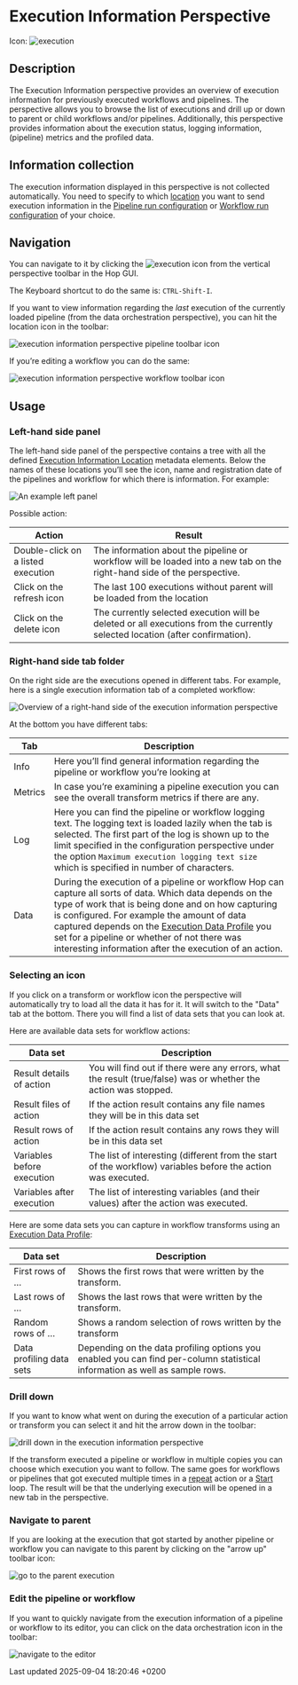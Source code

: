 <div id="header">

# Execution Information Perspective

</div>

<div id="content">

<div id="preamble">

<div class="sectionbody">

<div class="paragraph">

Icon: <span class="image">![execution](/images/icons/execution.svg)</span>

</div>

</div>

</div>

<div class="sect1">

## Description

<div class="sectionbody">

<div class="paragraph">

The Execution Information perspective provides an overview of execution information for previously executed workflows and pipelines. The perspective allows you to browse the list of executions and drill up or down to parent or child workflows and/or pipelines. Additionally, this perspective provides information about the execution status, logging information, (pipeline) metrics and the profiled data.

</div>

</div>

</div>

<div class="sect1">

## Information collection

<div class="sectionbody">

<div class="paragraph">

The execution information displayed in this perspective is not collected automatically. You need to specify to which [location](metadata-types/execution-information-location.jGMzN0DebE) you want to send execution information in the [Pipeline run configuration](metadata-types/pipeline-run-config.jGMzN0DebE) or [Workflow run configuration](metadata-types/workflow-run-config.jGMzN0DebE) of your choice.

</div>

</div>

</div>

<div class="sect1">

## Navigation

<div class="sectionbody">

<div class="paragraph">

You can navigate to it by clicking the <span class="image">![execution](/images/icons/execution.svg)</span> icon from the vertical perspective toolbar in the Hop GUI.

</div>

<div class="paragraph">

The Keyboard shortcut to do the same is: `CTRL-Shift-I`.

</div>

<div class="paragraph">

If you want to view information regarding the *last* execution of the currently loaded pipeline (from the data orchestration perspective), you can hit the location icon in the toolbar:

</div>

<div class="imageblock">

<div class="content">

![execution information perspective pipeline toolbar icon](/images/execution-information-perspective-pipeline-toolbar-icon.png)

</div>

</div>

<div class="paragraph">

If you’re editing a workflow you can do the same:

</div>

<div class="imageblock">

<div class="content">

![execution information perspective workflow toolbar icon](/images/execution-information-perspective-workflow-toolbar-icon.png)

</div>

</div>

</div>

</div>

<div class="sect1">

## Usage

<div class="sectionbody">

<div class="sect2">

### Left-hand side panel

<div class="paragraph">

The left-hand side panel of the perspective contains a tree with all the defined [Execution Information Location](metadata-types/execution-information-location.jGMzN0DebE) metadata elements. Below the names of these locations you’ll see the icon, name and registration date of the pipelines and workflow for which there is information. For example:

</div>

<div class="imageblock">

<div class="content">

![An example left panel](/images/execution-information-perspective-left-panel-example.png)

</div>

</div>

<div class="paragraph">

Possible action:

</div>

| Action                             | Result                                                                                                                        |
| ---------------------------------- | ----------------------------------------------------------------------------------------------------------------------------- |
| Double-click on a listed execution | The information about the pipeline or workflow will be loaded into a new tab on the right-hand side of the perspective.       |
| Click on the refresh icon          | The last 100 executions without parent will be loaded from the location                                                       |
| Click on the delete icon           | The currently selected execution will be deleted or all executions from the currently selected location (after confirmation). |

</div>

<div class="sect2">

### Right-hand side tab folder

<div class="paragraph">

On the right side are the executions opened in different tabs. For example, here is a single execution information tab of a completed workflow:

</div>

<div class="imageblock">

<div class="content">

![Overview of a right-hand side of the execution information perspective](/images/execution-information-perspective-right-workflow-overview.png)

</div>

</div>

<div class="paragraph">

At the bottom you have different tabs:

</div>

| Tab     | Description                                                                                                                                                                                                                                                                                                                                                                                                                    |
| ------- | ------------------------------------------------------------------------------------------------------------------------------------------------------------------------------------------------------------------------------------------------------------------------------------------------------------------------------------------------------------------------------------------------------------------------------ |
| Info    | Here you’ll find general information regarding the pipeline or workflow you’re looking at                                                                                                                                                                                                                                                                                                                                      |
| Metrics | In case you’re examining a pipeline execution you can see the overall transform metrics if there are any.                                                                                                                                                                                                                                                                                                                      |
| Log     | Here you can find the pipeline or workflow logging text. The logging text is loaded lazily when the tab is selected. The first part of the log is shown up to the limit specified in the configuration perspective under the option `Maximum execution logging text size` which is specified in number of characters.                                                                                                          |
| Data    | During the execution of a pipeline or workflow Hop can capture all sorts of data. Which data depends on the type of work that is being done and on how capturing is configured. For example the amount of data captured depends on the [Execution Data Profile](metadata-types/execution-data-profile.jGMzN0DebE) you set for a pipeline or whether of not there was interesting information after the execution of an action. |

</div>

<div class="sect2">

### Selecting an icon

<div class="paragraph">

If you click on a transform or workflow icon the perspective will automatically try to load all the data it has for it. It will switch to the "Data" tab at the bottom. There you will find a list of data sets that you can look at.

</div>

<div class="paragraph">

Here are available data sets for workflow actions:

</div>

| Data set                   | Description                                                                                                     |
| -------------------------- | --------------------------------------------------------------------------------------------------------------- |
| Result details of action   | You will find out if there were any errors, what the result (true/false) was or whether the action was stopped. |
| Result files of action     | If the action result contains any file names they will be in this data set                                      |
| Result rows of action      | If the action result contains any rows they will be in this data set                                            |
| Variables before execution | The list of interesting (different from the start of the workflow) variables before the action was executed.    |
| Variables after execution  | The list of interesting variables (and their values) after the action was executed.                             |

<div class="paragraph">

Here are some data sets you can capture in workflow transforms using an [Execution Data Profile](metadata-types/execution-data-profile.jGMzN0DebE):

</div>

| Data set                 | Description                                                                                                                 |
| ------------------------ | --------------------------------------------------------------------------------------------------------------------------- |
| First rows of …​         | Shows the first rows that were written by the transform.                                                                    |
| Last rows of …​          | Shows the last rows that were written by the transform.                                                                     |
| Random rows of …​        | Shows a random selection of rows written by the transform                                                                   |
| Data profiling data sets | Depending on the data profiling options you enabled you can find per-column statistical information as well as sample rows. |

</div>

<div class="sect2">

### Drill down

<div class="paragraph">

If you want to know what went on during the execution of a particular action or transform you can select it and hit the arrow down in the toolbar:

</div>

<div class="imageblock">

<div class="content">

![drill down in the execution information perspective](/images/execution-information-perspective-drill-down-toolbar-icon.png)

</div>

</div>

<div class="paragraph">

If the transform executed a pipeline or workflow in multiple copies you can choose which execution you want to follow. The same goes for workflows or pipelines that got executed multiple times in a [repeat](workflow/actions/repeat.jGMzN0DebE) action or a [Start](workflow/actions/start.jGMzN0DebE) loop. The result will be that the underlying execution will be opened in a new tab in the perspective.

</div>

</div>

<div class="sect2">

### Navigate to parent

<div class="paragraph">

If you are looking at the execution that got started by another pipeline or workflow you can navigate to this parent by clicking on the "arrow up" toolbar icon:

</div>

<div class="imageblock">

<div class="content">

![go to the parent execution](/images/execution-information-perspective-to-parent-toolbar-icon.png)

</div>

</div>

</div>

<div class="sect2">

### Edit the pipeline or workflow

<div class="paragraph">

If you want to quickly navigate from the execution information of a pipeline or workflow to its editor, you can click on the data orchestration icon in the toolbar:

</div>

<div class="imageblock">

<div class="content">

![navigate to the editor](/images/execution-information-perspective-to-editor-toolbar-icon.png)

</div>

</div>

</div>

</div>

</div>

</div>

<div id="footer">

<div id="footer-text">

Last updated 2025-09-04 18:20:46 +0200

</div>

</div>
